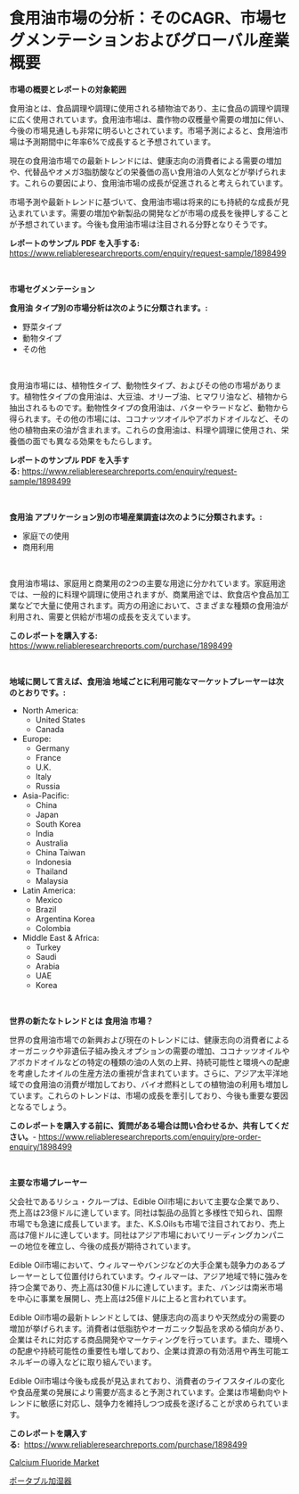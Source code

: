 <p><h1>食用油市場の分析：そのCAGR、市場セグメンテーションおよびグローバル産業概要</h1></p><p><strong>市場の概要とレポートの対象範囲</strong></p>
<p><p>食用油とは、食品調理や調理に使用される植物油であり、主に食品の調理や調理に広く使用されています。食用油市場は、農作物の収穫量や需要の増加に伴い、今後の市場見通しも非常に明るいとされています。市場予測によると、食用油市場は予測期間中に年率6%で成長すると予想されています。</p><p>現在の食用油市場での最新トレンドには、健康志向の消費者による需要の増加や、代替品やオメガ3脂肪酸などの栄養価の高い食用油の人気などが挙げられます。これらの要因により、食用油市場の成長が促進されると考えられています。</p><p>市場予測や最新トレンドに基づいて、食用油市場は将来的にも持続的な成長が見込まれています。需要の増加や新製品の開発などが市場の成長を後押しすることが予想されています。今後も食用油市場は注目される分野となりそうです。</p></p>
<p><strong>レポートのサンプル PDF を入手する:</strong> <a href="https://www.reliableresearchreports.com/enquiry/request-sample/1898499">https://www.reliableresearchreports.com/enquiry/request-sample/1898499</a></p>
<p>&nbsp;</p>
<p><strong>市場セグメンテーション</strong></p>
<p><strong>食用油 タイプ別の市場分析は次のように分類されます。:</strong></p>
<p><ul><li>野菜タイプ</li><li>動物タイプ</li><li>その他</li></ul></p>
<p>&nbsp;</p>
<p><p>食用油市場には、植物性タイプ、動物性タイプ、およびその他の市場があります。植物性タイプの食用油は、大豆油、オリーブ油、ヒマワリ油など、植物から抽出されるものです。動物性タイプの食用油は、バターやラードなど、動物から得られます。その他の市場には、ココナッツオイルやアボカドオイルなど、その他の植物由来の油が含まれます。これらの食用油は、料理や調理に使用され、栄養価の面でも異なる効果をもたらします。</p></p>
<p><strong>レポートのサンプル PDF を入手する:</strong>&nbsp;<a href="https://www.reliableresearchreports.com/enquiry/request-sample/1898499">https://www.reliableresearchreports.com/enquiry/request-sample/1898499</a></p>
<p>&nbsp;</p>
<p><strong> 食用油 アプリケーション別の市場産業調査は次のように分類されます。:</strong></p>
<p><ul><li>家庭での使用</li><li>商用利用</li></ul></p>
<p>&nbsp;</p>
<p><p>食用油市場は、家庭用と商業用の2つの主要な用途に分かれています。家庭用途では、一般的に料理や調理に使用されますが、商業用途では、飲食店や食品加工業などで大量に使用されます。両方の用途において、さまざまな種類の食用油が利用され、需要と供給が市場の成長を支えています。</p></p>
<p><strong>このレポートを購入する:</strong>&nbsp; <a href="https://www.reliableresearchreports.com/purchase/1898499">https://www.reliableresearchreports.com/purchase/1898499</a></p>
<p>&nbsp;</p>
<p><strong>地域に関して言えば、食用油 地域ごとに利用可能なマーケットプレーヤーは次のとおりです。:</strong></p>
<p><ul>
    <li>
        North America:
        <ul>
            <li>United States</li>
            <li>Canada</li>
        </ul>
    </li>
    <li>
        Europe:
        <ul>
            <li>Germany</li>
            <li>France</li>
            <li>U.K.</li>
            <li>Italy</li>
            <li>Russia</li>
        </ul>
    </li>
    <li>
        Asia-Pacific:
        <ul>
            <li>China</li>
            <li>Japan</li>
            <li>South Korea</li>
            <li>India</li>
            <li>Australia</li>
            <li>China Taiwan</li>
            <li>Indonesia</li>
            <li>Thailand</li>
            <li>Malaysia</li>
        </ul>
    </li>
    <li>
        Latin America:
        <ul>
            <li>Mexico</li>
            <li>Brazil</li>
            <li>Argentina Korea</li>
            <li>Colombia</li>
        </ul>
    </li>
    <li>
        Middle East & Africa:
        <ul>
            <li>Turkey</li>
            <li>Saudi</li>
            <li>Arabia</li>
            <li>UAE</li>
            <li>Korea</li>
        </ul>
    </li>
    </ul></p>
<p>&nbsp;</p>
<p><strong>世界の新たなトレンドとは 食用油 市場？</strong></p>
<p><p>世界の食用油市場での新興および現在のトレンドには、健康志向の消費者によるオーガニックや非遺伝子組み換えオプションの需要の増加、ココナッツオイルやアボカドオイルなどの特定の種類の油の人気の上昇、持続可能性と環境への配慮を考慮したオイルの生産方法の重視が含まれています。さらに、アジア太平洋地域での食用油の消費が増加しており、バイオ燃料としての植物油の利用も増加しています。これらのトレンドは、市場の成長を牽引しており、今後も重要な要因となるでしょう。</p></p>
<p><strong>このレポートを購入する前に、質問がある場合は問い合わせるか、共有してください。</strong>- <a href="https://www.reliableresearchreports.com/enquiry/pre-order-enquiry/1898499">https://www.reliableresearchreports.com/enquiry/pre-order-enquiry/1898499</a></p>
<p>&nbsp;</p>
<p><strong>主要な市場プレーヤー</strong></p>
<p><p>父会社であるリシュ・クループは、Edible Oil市場において主要な企業であり、売上高は23億ドルに達しています。同社は製品の品質と多様性で知られ、国際市場でも急速に成長しています。また、K.S.Oilsも市場で注目されており、売上高は7億ドルに達しています。同社はアジア市場においてリーディングカンパニーの地位を確立し、今後の成長が期待されています。</p><p>Edible Oil市場において、ウィルマーやバンジなどの大手企業も競争力のあるプレーヤーとして位置付けられています。ウィルマーは、アジア地域で特に強みを持つ企業であり、売上高は30億ドルに達しています。また、バンジは南米市場を中心に事業を展開し、売上高は25億ドルに上ると言われています。</p><p>Edible Oil市場の最新トレンドとしては、健康志向の高まりや天然成分の需要の増加が挙げられます。消費者は低脂肪やオーガニック製品を求める傾向があり、企業はそれに対応する商品開発やマーケティングを行っています。また、環境への配慮や持続可能性の重要性も増しており、企業は資源の有効活用や再生可能エネルギーの導入などに取り組んでいます。</p><p>Edible Oil市場は今後も成長が見込まれており、消費者のライフスタイルの変化や食品産業の発展により需要が高まると予測されています。企業は市場動向やトレンドに敏感に対応し、競争力を維持しつつ成長を遂げることが求められています。</p></p>
<p><strong>このレポートを購入する:</strong>&nbsp;&nbsp;<a href="https://www.reliableresearchreports.com/purchase/1898499">https://www.reliableresearchreports.com/purchase/1898499</a></p>
<p><p><a href="https://github.com/kathiaseamanalvaradovlprc2h/Market-Research-Report-List-1/blob/main/calcium-fluoride-market.md">Calcium Fluoride Market</a></p><p><a href="https://github.com/joaejkdzgyljvo6/Market-Research-Report-List-1/blob/main/1638581194259.md">ポータブル加湿器</a></p></p>